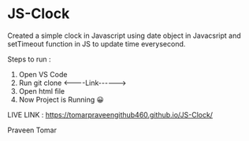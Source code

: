 # JS-Clock
Created a simple clock in Javascript using date object in Javacsript and setTimeout function in JS to update time everysecond.

Steps to run :
1. Open VS Code
2. Run git clone <----Link------>
3. Open html file
4. Now Project is Running 😀


LIVE LINK : https://tomarpraveengithub460.github.io/JS-Clock/

Praveen Tomar
